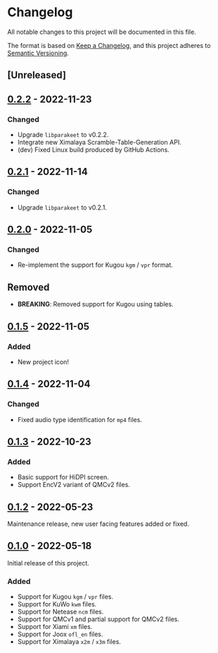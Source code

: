 # Changelog

All notable changes to this project will be documented in this file.

The format is based on [Keep a Changelog](https://keepachangelog.com/en/1.0.0/),
and this project adheres to [Semantic Versioning](https://semver.org/spec/v2.0.0.html).

## [Unreleased]

## [0.2.2] - 2022-11-23

### Changed

- Upgrade `libparakeet` to v0.2.2.
- Integrate new Ximalaya Scramble-Table-Generation API.
- (dev) Fixed Linux build produced by GitHub Actions.

## [0.2.1] - 2022-11-14

### Changed

- Upgrade `libparakeet` to v0.2.1.

## [0.2.0] - 2022-11-05

### Changed

- Re-implement the support for Kugou `kgm` / `vpr` format.

## Removed

- **BREAKING**: Removed support for Kugou using tables.

## [0.1.5] - 2022-11-05

### Added

- New project icon!

## [0.1.4] - 2022-11-04

### Changed

- Fixed audio type identification for `mp4` files.

## [0.1.3] - 2022-10-23

### Added

- Basic support for HiDPI screen.
- Support EncV2 variant of QMCv2 files.

## [0.1.2] - 2022-05-23

Maintenance release, new user facing features added or fixed.

## [0.1.0] - 2022-05-18

Initial release of this project.

### Added

- Support for Kugou `kgm` / `vpr` files.
- Support for KuWo `kwm` files.
- Support for Netease `ncm` files.
- Support for QMCv1 and partial support for QMCv2 files.
- Support for Xiami `xm` files.
- Support for Joox `ofl_en` files.
- Support for Ximalaya `x2m` / `x3m` files.

[0.1.0]: https://github.com/parakeet-rs/parakeet-wx/commits/v0.1.0-beta
[0.1.2]: https://github.com/parakeet-rs/parakeet-wx/compare/v0.1.0-beta...v0.1.2-beta
[0.1.3]: https://github.com/parakeet-rs/parakeet-wx/compare/v0.1.2-beta...v0.1.3
[0.1.4]: https://github.com/parakeet-rs/parakeet-wx/compare/v0.1.3...v0.1.4
[0.1.5]: https://github.com/parakeet-rs/parakeet-wx/compare/v0.1.4...v0.1.5
[0.2.0]: https://github.com/parakeet-rs/parakeet-wx/compare/v0.1.5...v0.2.0
[0.2.1]: https://github.com/parakeet-rs/parakeet-wx/compare/v0.2.0...v0.2.1
[0.2.2]: https://github.com/parakeet-rs/parakeet-wx/compare/v0.2.1...v0.2.2
